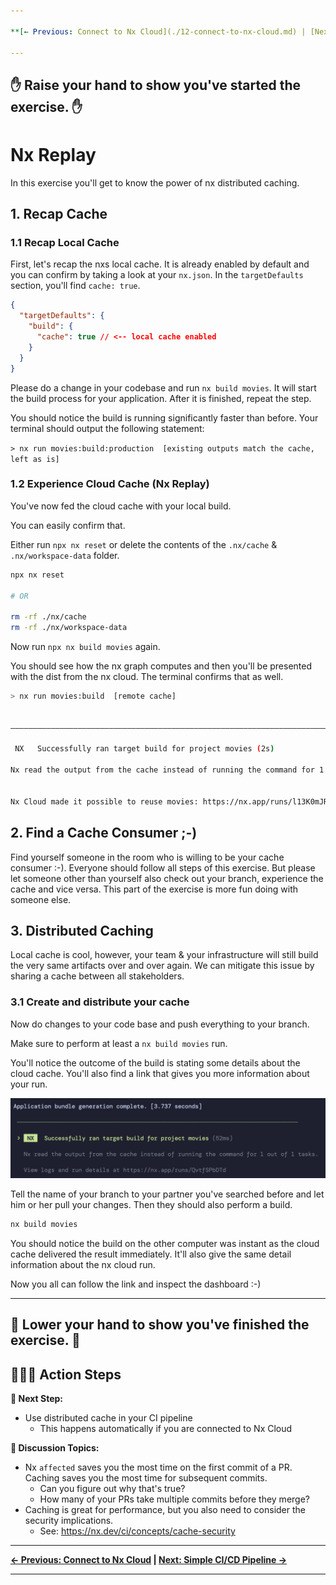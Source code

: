 ```yaml
---

**[← Previous: Connect to Nx Cloud](./12-connect-to-nx-cloud.md) | [Next: Simple CI/CD Pipeline →](./14-simple-pipeline.md)**

---
```


✋ Raise your hand to show you've started the exercise. ✋
---

# Nx Replay

In this exercise you'll get to know the power of nx distributed caching.

## 1. Recap Cache

### 1.1 Recap Local Cache

First, let's recap the nxs local cache. It is already enabled by default and you can confirm
by taking a look at your `nx.json`. In the `targetDefaults` section, you'll find `cache: true`.

```json
{
  "targetDefaults": {
    "build": {
      "cache": true // <-- local cache enabled
    }
  }
}
```

Please do a change in your codebase and run `nx build movies`. It will start the build process for your application.
After it is finished, repeat the step.

You should notice the build is running significantly faster than before.
Your terminal should output the following statement:

`> nx run movies:build:production  [existing outputs match the cache, left as is]`

### 1.2 Experience Cloud Cache (Nx Replay)

You've now fed the cloud cache with your local build.

You can easily confirm that.

Either run `npx nx reset` or delete the contents of the `.nx/cache` & `.nx/workspace-data` folder.

```bash
npx nx reset

# OR

rm -rf ./nx/cache
rm -rf ./nx/workspace-data

```

Now run `npx nx build movies` again.

You should see how the nx graph computes and then you'll be presented with the dist from the nx cloud.
The terminal confirms that as well.

```bash
> nx run movies:build  [remote cache]


———————————————————————————————————————————————————————————————————————————————————————————————————————————————————————————————————————————

 NX   Successfully ran target build for project movies (2s)

Nx read the output from the cache instead of running the command for 1 out of 1 tasks.


Nx Cloud made it possible to reuse movies: https://nx.app/runs/l13K0mJRvR
```

## 2. Find a Cache Consumer ;-)

Find yourself someone in the room who is willing to be your cache consumer :-). Everyone should follow
all steps of this exercise. But please let someone other than yourself also check out your branch, experience the cache
and vice versa.
This part of the exercise is more fun doing with someone else.

## 3. Distributed Caching

Local cache is cool, however, your team & your infrastructure will still build the very
same artifacts over and over again. We can mitigate this issue by sharing
a cache between all stakeholders.

### 3.1 Create and distribute your cache

Now do changes to your code base and push everything to your branch.

Make sure to perform at least a `nx build movies` run.

You'll notice the outcome of the build is stating some details about the cloud cache.
You'll also find a link that gives you more information about your run.

![nx-cloud-cache](images/nx-cloud-cache.png)

Tell the name of your branch to your partner you've searched before
and let him or her pull your changes. Then they should also perform a build.

```bash
nx build movies
```

You should notice the build on the other computer was instant as the cloud cache delivered the result 
immediately. It'll also give the same detail information about the nx cloud run.

Now you all can follow the link and inspect the dashboard :-)

---
👏 Lower your hand to show you've finished the exercise. 👏
---

## 🏃‍♂️‍➡️ Action Steps

**👟 Next Step:**
- Use distributed cache in your CI pipeline
  - This happens automatically if you are connected to Nx Cloud

**🧠 Discussion Topics:**
- Nx `affected` saves you the most time on the first commit of a PR. Caching saves you the most time for subsequent commits.
  - Can you figure out why that's true?
  - How many of your PRs take multiple commits before they merge?
- Caching is great for performance, but you also need to consider the security implications.
  - See: https://nx.dev/ci/concepts/cache-security

---

**[← Previous: Connect to Nx Cloud](./12-connect-to-nx-cloud.md) | [Next: Simple CI/CD Pipeline →](./14-simple-pipeline.md)**

---
